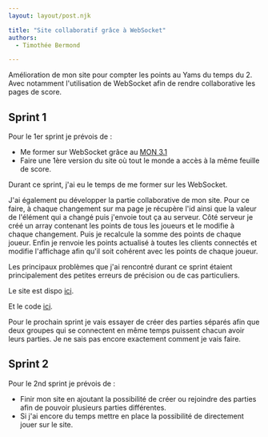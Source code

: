 ```yaml
---
layout: layout/post.njk

title: "Site collaboratif grâce à WebSocket"
authors:
  - Timothée Bermond

---
```

<!-- Début Résumé -->
Amélioration de mon site pour compter les points au Yams du temps du 2.
Avec notamment l'utilisation de WebSocket afin de rendre collaborative les pages de score.
<!-- Fin Résumé -->

## Sprint 1

Pour le 1er sprint je prévois de :
- Me former sur WebSocket grâce au [MON 3.1](../../../../mon/TB/Mes_MON/WebSockets)
- Faire une 1ère version du site où tout le monde a accès à la même feuille de score.

Durant ce sprint, j'ai eu le temps de me former sur les WebSocket. 

J'ai également pu développer la partie collaborative de mon site. Pour ce faire, à chaque changement sur ma page je récupère l'id ainsi que la valeur de l'élément qui a changé puis j'envoie tout ça au serveur. Côté serveur je créé un array contenant les points de tous les joueurs et le modifie à chaque changement. Puis je recalcule la somme des points de chaque joueur. Enfin je renvoie les points actualisé à toutes les clients connectés et modifie l'affichage afin qu'il soit cohérent avec les points de chaque joueur.

Les principaux problèmes que j'ai rencontré durant ce sprint étaient principalement des petites erreurs de précision ou de cas particuliers. 

Le site est dispo [ici](http://node.poireau.ovh1.ec-m.fr/static/index.html).

Et le code [ici](https://github.com/Timothee-Bermond/yams).

Pour le prochain sprint je vais essayer de créer des parties séparés afin que deux groupes qui se connectent en même temps puissent chacun avoir leurs parties. Je ne sais pas encore exactement comment je vais faire.

## Sprint 2
Pour le 2nd sprint je prévois de :
- Finir mon site en ajoutant la possibilité de créer ou rejoindre des parties afin de pouvoir plusieurs parties différentes.
- Si j'ai encore du temps mettre en place la possibilité de directement jouer sur le site.